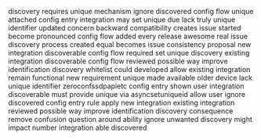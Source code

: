 discovery requires unique mechanism ignore discovered config flow unique attached config entry integration may set unique due lack truly unique identifier updated concern backward compatibility creates issue started become pronounced config flow added every release awesome real issue discovery process created equal becomes issue consistency proposal new integration discoverable config flow required set unique discovery existing integration discoverable config flow reviewed possible way improve identification discovery whitelist could developed allow existing integration remain functional new requirement unique made available older device lack unique identifier zeroconfssdpapietc config entry shown user integration discoverable must provide unique via asyncsetuniqueid allow user ignore discovered config entry rule apply new integration existing integration reviewed possible way improve identification discovery consequence remove confusion question around ability ignore unwanted discovery might impact number integration able discovered